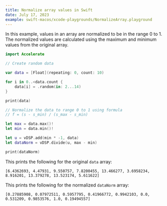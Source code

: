 ```yaml
---
title: Normalize array values in Swift
date: July 17, 2023
example: swift-macos/xcode-playgrounds/NormalizeArray.playground
---
```


In this example, values in an array are normalized to be in the range 0 to 1. The normalized values are calculated using the maximum and minimum values from the original array.

```swift
import Accelerate

// Create random data

var data = [Float](repeating: 0, count: 10)

for i in 0..<data.count {
    data[i] = .random(in: 2...14)
}

print(data)

// Normalize the data to range 0 to 1 using formula
// f = (s - s_min) / (s_max - s_min)

let max = data.max()!
let min = data.min()!

let u = vDSP.add(min * -1, data)
let dataNorm = vDSP.divide(u, max - min)

print(dataNorm)
```

This prints the following for the original `data` array:

```text
[6.4362693, 4.47931, 9.550757, 7.8200455, 13.466277, 3.6958234, 8.916201, 13.379278, 13.523174, 5.611622]
```

This prints the following for the normalized `dataNorm` array:

```text
[0.27885908, 0.07972511, 0.5957795, 0.41966772, 0.9942103, 0.0, 0.531209, 0.9853576, 1.0, 0.19494557]
```
